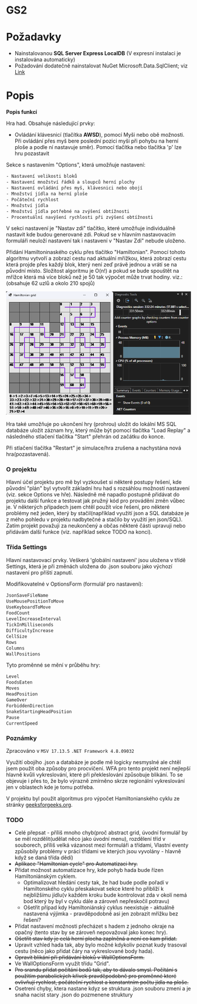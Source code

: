# GS2 

# Požadavky

- Nainstalovanou **SQL Server Express LocalDB** (V expresní instalaci je instalována automaticky)
- Požadování dodatečně nainstalovat NuGet Microsoft.Data.SqlClient;
 viz [Link](https://www.nuget.org/packages/Microsoft.Data.SqlClient/6.0.2?_src=template)


# Popis

**Popis funkcí**

Hra had. Obsahuje následující prvky:
- Ovládání klávesnicí (tlačítka **AWSD**), pomocí Myši nebo obě možnosti.
Při ovládání přes myš bere poslední pozici myši při pohybu na herní ploše a podle ní nastavuje směr).
Pomocí tlačítka nebo tlačítka 'p' lze hru pozastavit

Sekce s nastavením "Options", která umožňuje nastavení:

    - Nastavení velikosti bloků
    - Nastavení množství řádků a sloupců herní plochy
    - Nastavení ovládání přes myš, klávesnici nebo obojí
    - Množství jídla na herní ploše
    - Počáteční rychlost
    - Množství jídla
    - Množství jídla potřebné na zvýšení obtížnosti
    - Procentuální navýšení rychlosti při zvýšení obtížnosti

V sekci nastavení je "Nastav zdi" tlačítko, které umožňuje individuálně nastavit kde budou generované zdi. Pokud se v hlavním nastavovacím formuláři neuloží nastavení tak i nastavení v "Nastav Zdi" nebude uloženo.

Přidání Hamiltoninaského cyklu přes tlačítko "Hamiltonian". Pomocí tohoto algoritmu vytvoří a zobrazí cestu nad aktuální mřížkou, která zobrazí cestu která projde přes každý blok, který není zeď právě jednou a vrátí se na původní místo. Složitost algoritmu je O(n!) a pokud se bude spouštět na mřížce která má více bloků než je 50 tak výpočet může trvat hodiny. viz.: (obsahuje 62 uzlů a okolo 210 spojů)

![Hamiltonian Example](images/hamiltonian-example.png)

Hra také umožňuje po ukončení hry (prohrou) uložit do lokální MS SQL databáze uložit záznam hry, který může být pomocí tlačítka "Load Replay" a následného stlačení tlačítka "Start" přehrán od začátku do konce.

Při stlačení tlačítka "Restart" je simulace/hra zrušena a nachystána nová hra(pozastavená).

### O projektu
Hlavní účel projektu pro mě byl vyzkoušet si některé postupy řešení, kde původní "plán" byl vytvořit základní hru had s rozsáhlou možností nastavení (viz. sekce Options ve hře). Následně mě napadlo postupně přidávat do projektu další funkce a testovat jak pružný kód pro provádění změn vůbec je. V některých případech jsem chtěl použít více řešení, pro některé problémy než jeden, který by stačil(například využití json a SQL databáze je z mého pohledu v projektu nadbytečné a stačilo by využití jen json/SQL). Zatím projekt považuji za neukončený a občas některé části upravuji nebo přidávám další funkce (viz. například sekce TODO na konci). 

### Třída Settings

Hlavní nastavovací prvky.
Veškerá 'globální nastavení' jsou uložena v třídě Settings, která je při změnách uložena do .json souboru jako výchozí nastavení pro příští zapnutí.

Modifikovatelné v OptionsForm (formulář pro nastavení):
```
JsonSaveFileName
UseMousePositionToMove 
UseKeyboardToMove 
FoodCount 
LevelIncreaseInterval
TickInMilliseconds
DifficultyIncrease
CellSize
Rows
Columns
WallPositions
```
Tyto proměnné se mění v průběhu hry:
```
Level
FoodsEaten
Moves
HeadPosition
GameOver
ForbiddenDirection
SnakeStartingHeadPosition
Pause
CurrentSpeed
```

### Poznámky

Zpracováno v `MSV 17.13.5` `.NET Framework 4.8.09032`

Využití obojího .json a databáze je podle mě logicky nesmyslné ale chtěl jsem použít oba způsoby pro procvičení.
WFA pro tento projekt není nejlepší hlavně kvůli vykreslování, které při překleslování způsobuje blikání. To se objevuje i přes to, že bylo výrazně zmírněno skrze regionální vykreslování jen v oblastech kde je tomu potřeba.

V projektu byl použit algoritmus pro výpočet Hamiltonianského cyklu ze stránky [geeksforgeeks.org](https://www.geeksforgeeks.org/hamiltonian-cycle/).

### TODO

- Celé přepsat - příliš mnoho chyb(proč abstract grid, úvodní formulář by se měl rozdělit(udělat něco jako úvodní menu), rozdělení tříd v souborech, příliš velká vázanost mezi formuláři a třídami, Vlastní eventy způsobily problémy v práci třídami ve kterých jsou vyvolány - hlavně když se daná třída dědí)
- ~~Aplikace "Hamiltonian cycle" pro Automatizaci hry.~~
- Přidat možnost automatizace hry, kde pohyb hada bude řízen Hamiltoniánským cyklem.
  - Optimalizovat hledání cesty tak, že had bude podle pořadí v Hamiltonského cyklu přeskakovat sekce které ho přiblíží k nejbližšímu jídlu(v každém kroku bude kontrolovat zda v okolí nemá bod který by byl v cyklu dále a zároveň nepřeskočil potravu)
  - Ošetřit případ kdy Hamiltoniánský cyklus neexistuje - aktuálně nastavená výjimka - pravděpodobně asi jen zobrazit mřížku bez řešení? 
- Přidat nastavení možnosti přecházet s hadem z jednoho okraje na opačný (tento stav by se zároveň nepovažoval jako konec hry).
- ~~Ošetřit stav kdy je celá herní plocha zaplněná a není co kam přidat.~~
- Upravit vzhled hada tak, aby bylo možné kdykoliv poznat kudy trasoval cestu (něco jako přidat čáry na vykreslované body hada).
- ~~Opravit blikání při přidávání bloků v WallOptionsForm.~~
- Ve WallOptionsForm využít třídu "Grid".
- ~~Pro srandu přidat počítání bodů tak, aby to dávalo smysl. Počítání s použitím parabolických křivek pravděpodobně pro proměnné které ovlivňují rychlost, počáteční rychlost a konstantním počtu jídla na ploše.~~
- Osetreni chyby, ktera nastane kdyz se struktura .json souboru zmeni a je snaha nacist stary .json do pozmenene struktury
